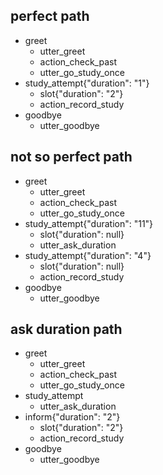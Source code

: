 ## perfect path
* greet
  - utter_greet
  - action_check_past
  - utter_go_study_once
* study_attempt{"duration": "1"}
  - slot{"duration": "2"}
  - action_record_study
* goodbye
  - utter_goodbye

## not so perfect path
* greet
  - utter_greet
  - action_check_past
  - utter_go_study_once
* study_attempt{"duration": "11"}
  - slot{"duration": null}
  - utter_ask_duration
* study_attempt{"duration": "4"}
  - slot{"duration": null}
  - action_record_study
* goodbye
  - utter_goodbye

## ask duration path
* greet
  - utter_greet
  - action_check_past
  - utter_go_study_once
* study_attempt
  - utter_ask_duration
* inform{"duration": "2"}
  - slot{"duration": "2"}
  - action_record_study
* goodbye
  - utter_goodbye




<!-- ## study happy path not studied
* greet
  - utter_greet
  - action_fetch_past
  - utter_did_not_study
  - utter_go_study_once
* study_attempt
  - study_form
  - form{"name": "study_form"}
  - form{"name": null}
* goodbye
  - utter_goodbye

## study happy path studied
* greet
  - utter_greet
  - action_fetch_past
  - utter_did_study
  - utter_go_study_once
* study_attempt
  - study_form
  - form{"name": "study_form"}
  - form{"name": null}
* goodbye
  - utter_goodbye

## study unhappy path not studied
* greet
  - utter_greet
  - action_fetch_past
  - utter_did_not_study
  - utter_go_study_once
* study_attempt
  - study_form
  - form{"name": "study_form"}
* ask_identity
  - utter_iamabot
  - study_form
  - form{"name": null}
* goodbye
  - utter_goodbye

## study unhappy path studied
* greet
  - utter_greet
  - action_fetch_past
  - utter_did_study
  - utter_go_study_once
* study_attempt
  - study_form
  - form{"name": "study_form"}
* ask_identity
  - utter_iamabot
  - study_form
  - form{"name": null}
* goodbye
  - utter_goodbye

## study very unhappy path not studied
* greet
  - utter_greet
  - action_fetch_past
  - utter_did_not_study
  - utter_go_study_once
* study_attempt
  - study_form
  - form{"name": "study_form"}
* ask_identity
  - utter_iamabot
  - study_form
* bot_challenge
  - utter_affirmbot
  - study_form
* bot_challenge
  - utter_affirmbot
  - study_form
  - form{"name": null}
* goodbye
  - utter_goodbye

## study very unhappy path studied
* greet
  - utter_greet
  - action_fetch_past
  - utter_did_study
  - utter_go_study_once
* study_attempt
  - study_form
  - form{"name": "study_form"}
* ask_identity
  - utter_iamabot
  - study_form
* bot_challenge
  - utter_affirmbot
  - study_form
* ask_identity
  - utter_iamabot
  - study_form
  - form{"name": null}
* goodbye
  - utter_goodbye

## stop but continue path not studied
* greet
  - utter_greet
  - action_fetch_past
  - utter_did_not_study
  - utter_go_study_once
* study_attempt
  - study_form
  - form{"name": "study_form"}
* not_study_attempt
  - utter_go_study_twice
  - utter_ask_stop
* deny
  - study_form
  - form{"name": null}
* goodbye
  - utter_goodbye

## stop but continue path studied
* greet
  - utter_greet
  - action_fetch_past
  - utter_did_study
  - utter_go_study_once
* study_attempt
  - study_form
  - form{"name": "study_form"}
* not_study_attempt
  - utter_go_study_twice
  - utter_ask_stop
* deny
  - study_form
  - form{"name": null}
* goodbye
  - utter_goodbye

## stop and confirm path not studied
* greet
  - utter_greet
  - action_fetch_past
  - utter_did_not_study
  - utter_go_study_once
* study_attempt
  - study_form
  - form{"name": "study_form"}
* not_study_attempt
  - utter_go_study_twice
  - utter_ask_stop
* affirm
  - action_deactivate_form
  - form{"name": null}

## stop and confirm path studied
* greet
  - utter_greet
  - action_fetch_past
  - utter_did_study
  - utter_go_study_once
* study_attempt
  - study_form
  - form{"name": "study_form"}
* not_study_attempt
  - utter_go_study_twice
  - utter_ask_stop
* affirm
  - action_deactivate_form
  - form{"name": null}

## chat stop but continue path not studied
* greet
  - utter_greet
  - action_fetch_past
  - utter_did_not_study
  - utter_go_study_once
* study_attempt
  - study_form
  - form{"name": "study_form"}
* ask_identity
  - utter_iamabot
  - study_form
* not_study_attempt
  - utter_go_study_twice
  - utter_ask_stop
* deny
  - study_form
  - form{"name": null}
* goodbye
  - utter_goodbye

## chat stop but continue path studied
* greet
  - utter_greet
  - action_fetch_past
  - utter_did_study
  - utter_go_study_once
* study_attempt
  - study_form
  - form{"name": "study_form"}
* ask_identity
  - utter_iamabot
  - study_form
* not_study_attempt
  - utter_go_study_twice
  - utter_ask_stop
* deny
  - study_form
  - form{"name": null}
* goodbye
  - utter_goodbye

## bot challenge
* ask_identity
  - utter_iamabot
* bot_challenge
  - utter_affirmbot -->

